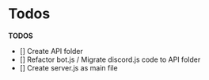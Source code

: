 # Todos

**TODOS**

- [] Create API folder
- [] Refactor bot.js / Migrate discord.js code to API folder
- [] Create server.js as main file

